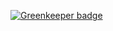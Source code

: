 

[![Greenkeeper badge](https://badges.greenkeeper.io/luyi985/robot-react.svg)](https://greenkeeper.io/)